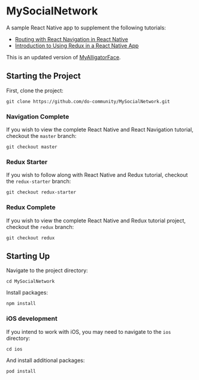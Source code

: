 # MySocialNetwork

A sample React Native app to supplement the following tutorials:

* [Routing with React Navigation in React Native](https://www.digitalocean.com/community/tutorials/react-react-native-navigation)
* [Introduction to Using Redux in a React Native App](https://www.digitalocean.com/community/tutorials/react-react-native-redux)

This is an updated version of [MyAlligatorFace](https://github.com/alligatorio/MyAlligatorFace).

## Starting the Project

First, clone the project:

```
git clone https://github.com/do-community/MySocialNetwork.git
```

### Navigation Complete

If you wish to view the complete React Native and React Navigation tutorial, checkout the `master` branch:

```
git checkout master
```

### Redux Starter

If you wish to follow along with React Native and Redux tutorial, checkout the `redux-starter` branch:

```
git checkout redux-starter
```

### Redux Complete

If you wish to view the complete React Native and Redux tutorial project, checkout the `redux` branch:

```
git checkout redux
```

## Starting Up

Navigate to the project directory:

```
cd MySocialNetwork
```

Install packages:

```
npm install
```

### iOS development

If you intend to work with iOS, you may need to navigate to the `ios` directory:

```
cd ios
```

And install additional packages:

```
pod install
```
